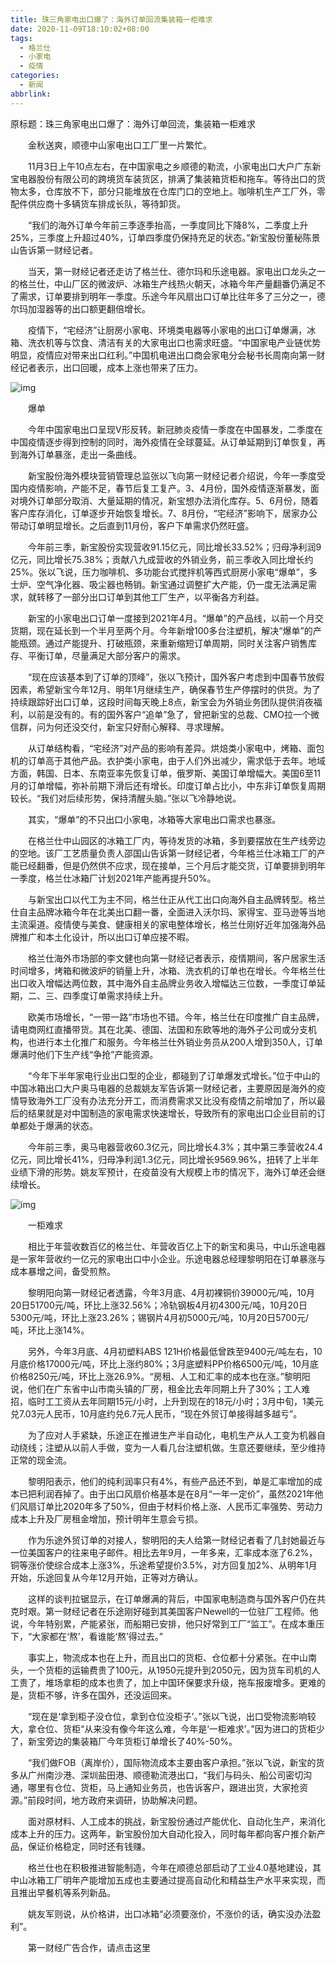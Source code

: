```yaml
---
title: 珠三角家电出口爆了：海外订单回流集装箱一柜难求
date: 2020-11-09T18:10:02+08:00
tags:
  - 格兰仕
  - 小家电
  - 疫情
categories:
  - 新闻
abbrlink:
---
```


原标题：珠三角家电出口爆了：海外订单回流，集装箱一柜难求

　　金秋送爽，顺德中山家电出口工厂里一片繁忙。

　　11月3日上午10点左右，在中国家电之乡顺德的勒流，小家电出口大户广东新宝电器股份有限公司的跨境货车装货区，排满了集装箱货柜和拖车。等待出口的货物太多，仓库放不下，部分只能堆放在仓库门口的空地上。咖啡机生产工厂外，零配件供应商十多辆货车排成长队，等待卸货。

　　“我们的海外订单今年前三季逐季抬高，一季度同比下降8%，二季度上升25%，三季度上升超过40%，订单四季度仍保持充足的状态。”新宝股份董秘陈景山告诉第一财经记者。

　　当天，第一财经记者还走访了格兰仕、德尔玛和乐途电器。家电出口龙头之一的格兰仕，中山厂区的微波炉、冰箱生产线热火朝天，冰箱今年产量翻番仍满足不了需求，订单要排到明年一季度。乐途今年风扇出口订单比往年多了三分之一，德尔玛加湿器等的出口额更翻倍增长。

　　疫情下，“宅经济”让厨房小家电、环境类电器等小家电的出口订单爆满，冰箱、洗衣机等与饮食、清洁有关的大家电出口也需求旺盛。“中国家电产业链优势明显，疫情应对带来出口红利。”中国机电进出口商会家电分会秘书长周南向第一财经记者表示，出口回暖，成本上涨也带来了压力。

![img](https://cdn.jsdelivr.net/gh/yakeing/Documentation@main/Hexo/images/a2c9-kcieywa4184087.png)

　　爆单

　　今年中国家电出口呈现V形反转。新冠肺炎疫情一季度在中国暴发，二季度在中国疫情逐步得到控制的同时，海外疫情在全球蔓延。从订单延期到订单恢复，再到海外订单暴涨，走出一条曲线。

　　新宝股份海外模块营销管理总监张以飞向第一财经记者介绍说，今年一季度受国内疫情影响，产能不足，春节后复工复产。3、4月份，国外疫情逐渐暴发，面对境外订单部分取消、大量延期的情况，新宝想办法消化库存。5、6月份，随着客户库存消化，订单逐步开始恢复增长。7、8月份，“宅经济”影响下，居家办公带动订单明显增长。之后直到11月份，客户下单需求仍然旺盛。

　　今年前三季，新宝股份实现营收91.15亿元，同比增长33.52%；归母净利润9亿元，同比增长75.38%；贡献八九成营收的外销业务，前三季收入同比增长约25%。张以飞说，压力咖啡机、多功能台式搅拌机等西式厨房小家电“爆单”，多士炉、空气净化器、吸尘器也畅销。新宝通过调整扩大产能，仍一度无法满足需求，就转移了一部分出口订单到其他工厂生产，以平衡各方利益。

　　新宝的小家电出口订单一度接到2021年4月。“爆单”的产品线，以前一个月交货期，现在延长到一个半月至两个月。今年新增100多台注塑机，解决“爆单”的产能瓶颈。通过产能提升、打破瓶颈，来重新缩短订单周期，同时关注客户销售库存、平衡订单，尽量满足大部分客户的需求。

　　“现在应该基本到了订单的顶峰”，张以飞预计，国外客户考虑到中国春节放假因素，希望新宝今年12月、明年1月继续生产，确保春节生产停摆时的供货。为了持续跟踪好出口订单，这段时间每天晚上8点，新宝会为外销业务团队提供消夜福利，以前是没有的。有的国外客户“追单”急了，曾把新宝的总裁、CMO拉一个微信群，问为何还没交付，新宝只好耐心解释、寻求理解。

　　从订单结构看，“宅经济”对产品的影响有差异。烘焙类小家电中，烤箱、面包机的订单高于其他产品。衣护类小家电，由于人们外出减少，需求低于去年。地域方面，韩国、日本、东南亚率先恢复订单，俄罗斯、美国订单增幅大。美国6至11月的订单增幅，弥补前期下滑后还有增长。印度订单占比小，中东非订单恢复周期较长。“我们对后续形势，保持清醒头脑。”张以飞冷静地说。

　　其实，“爆单”的不只出口小家电，冰箱等大家电出口需求也暴涨。

　　在格兰仕中山园区的冰箱工厂内，等待发货的冰箱，多到要摆放在生产线旁边的空地。该厂工艺质量负责人邵国山告诉第一财经记者，今年格兰仕冰箱工厂的产能已经翻番，但是仍然供不应求，现在接单，三个月后才能交货，订单要排到明年一季度，格兰仕冰箱厂计划2021年产能再提升50%。

　　与新宝出口以代工为主不同，格兰仕正从代工出口向海外自主品牌转型。格兰仕自主品牌冰箱今年在北美出口翻一番，全面进入沃尔玛、家得宝、亚马逊等当地主流渠道。疫情使与美食、健康相关的家电整体增长，格兰仕刚好近年加强海外品牌推广和本土化设计，所以出口订单应接不暇。

　　格兰仕海外市场部的李文健也向第一财经记者表示，疫情期间，客户居家生活时间增多，烤箱和微波炉的销量上升，冰箱、洗衣机的订单也在增长。今年格兰仕出口收入增幅达两位数，其中海外自主品牌业务收入增幅达三位数，一季度订单延期，二、三、四季度订单需求持续上升。

　　欧美市场增长，“一带一路”市场也不错。今年，格兰仕在印度推广自主品牌，请电商网红直播带货。其在北美、德国、法国和东欧等地的海外子公司或分支机构，也进行本土化推广和服务。今年格兰仕外销业务员从200人增到350人，订单爆满时他们下生产线“争抢”产能资源。

　　“今年下半年家电行业出口型的企业，都碰到了订单爆发式增长。”位于中山的中国冰箱出口大户奥马电器的总裁姚友军告诉第一财经记者，主要原因是海外的疫情导致海外工厂没有办法充分开工，而消费需求又比没有疫情之前增加了，所以最后的结果就是对中国制造的家电需求快速增长，导致所有的家电出口企业目前的订单都处于爆满的状态。

　　今年前三季，奥马电器营收60.3亿元，同比增长4.3%；其中第三季营收24.4亿元，同比增长41%，归母净利润1.3亿元，同比增长9569.96%，扭转了上半年业绩下滑的形势。姚友军预计，在疫苗没有大规模上市的情况下，海外订单还会继续增长。

![img](https://cdn.jsdelivr.net/gh/yakeing/Documentation@main/Hexo/images/b918-kcieywa4184088.png)

　　一柜难求

　　相比于年营收数百亿的格兰仕、年营收百亿上下的新宝和奥马，中山乐途电器是一家年营收约一亿元的家电出口中小企业。乐途电器总经理黎明阳在订单暴涨与成本暴增之间，备受煎熬。

　　黎明阳向第一财经记者透露，今年3月底、4月初裸铜价39000元/吨，10月20日51700元/吨，环比上涨32.56%；冷轨钢板4月初4300元/吨，10月20日5300元/吨，环比上涨23.26%；锡钢片4月初5000元/吨，10月20日5700元/吨，环比上涨14%。

　　另外，今年3月底、4月初塑料ABS 121H价格最低曾跌至9400元/吨左右，10月底价格17000元/吨，环比上涨约80%；3月底塑料PP价格6500元/吨，10月底价格8250元/吨，环比上涨26.9%。“房租、人工和汇率的成本也在涨。”黎明阳说，他们在广东省中山市南头镇的厂房，租金比去年同期上升了30%；工人难招，临时工工资从去年同期15元/小时，上升到现在的18元/小时；3月中旬，1美元兑7.03元人民币，10月底约兑6.7元人民币，“现在外贸订单接得越多越亏”。

　　为了应对人手紧缺，乐途正在推进生产半自动化，电机生产从人工变为机器自动绕线；注塑从以前人手做，变为一人看几台注塑机做。生意还要继续，至少维持正常的现金流。

　　黎明阳表示，他们的纯利润率只有4%，有些产品还不到，单是汇率增加的成本已把利润吞掉了。由于出口风扇价格基本是在8月“一年一定价”，虽然2021年他们风扇订单比2020年多了50%，但由于材料价格上涨、人民币汇率强势、劳动力成本上升及厂房租金增加，预计明年生意会亏损。

　　作为乐途外贸订单的对接人，黎明阳的夫人给第一财经记者看了几封她最近与一位美国客户的往来电子邮件。相比去年9月，一年多来，汇率成本涨了6.2%，铜等涨价使综合成本上涨3%，乐途希望提价3.5%，对方回复加2%、从明年1月开始，乐途回复从今年12月开始，正等对方确认。

　　这样的谈判拉锯显示，在订单爆满的背后，中国家电制造商与国外客户仍在共克时艰。第一财经记者在乐途刚好碰到其美国客户Newell的一位驻厂工程师。他说，今年特别累，产能紧张，而船期已安排，他只好常到工厂“监工”。在成本重压下，“大家都在‘熬’，看谁能‘熬’得过去。”

　　事实上，物流成本也在上升，而且出口的货柜、仓位都十分紧张。在中山南头，一个货柜的运输费贵了100元，从1950元提升到2050元，因为货车司机的人工贵了，堆场拿柜的成本也贵了，加上中国环保要求升级，拖车报废增多。更难的是，货柜不够，许多在国外，还没运回来。

　　“现在是‘拿到柜子没仓位，拿到仓位没柜子’。”张以飞说，出口受物流影响较大，拿仓位、货柜“从来没有像今年这么难，今年是‘一柜难求’。”因为进口的货柜少了，新宝旁边的集装箱厂今年货柜订单增长了40%-50%。

　　“我们做FOB（离岸价），国际物流成本主要由客户承担。”张以飞说，新宝的货多从广州南沙港、深圳盐田港、顺德勒流港出口，“我们与码头、船公司密切沟通，哪里有仓位、货柜，马上通知业务员，也告诉客户，跟进出货，大家抢资源。”前段时间，地方政府来调研，协助解决问题。

　　面对原材料、人工成本的挑战，新宝股份通过产能优化、自动化生产，来消化成本上升的压力。这两年，新宝股份加大自动化投入，同时每年都向客户推介新产品，保证价格稳定，同时还有钱赚。

　　格兰仕也在积极推进智能制造，今年在顺德总部启动了工业4.0基地建设，其中山冰箱工厂明年产能增加五成也主要通过提高自动化和精益生产水平来实现，而且推出早餐机等系列新品。

　　姚友军则说，从价格讲，出口冰箱“必须要涨价，不涨价的话，确实没办法盈利”。

　　第一财经广告合作，请点击这里